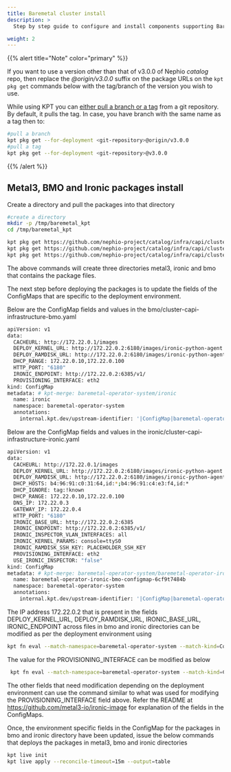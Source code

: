 ```yaml
---
title: Baremetal cluster install
description: >
  Step by step guide to configure and install components supporting Baremetal cluster installation. 

weight: 2
---
```


{{% alert title="Note" color="primary" %}}

If you want to use a version other than that of v3.0.0 of Nephio *catalog* repo, then replace the *@origin/v3.0.0*
suffix on the package URLs on the `kpt pkg get` commands below with the tag/branch of the version you wish to use.

While using KPT you can [either pull a branch or a tag](https://kpt.dev/book/03-packages/01-getting-a-package) from a
git repository. By default, it pulls the tag. In case, you have branch with the same name as a tag then to:

```bash
#pull a branch 
kpt pkg get --for-deployment <git-repository>@origin/v3.0.0
#pull a tag
kpt pkg get --for-deployment <git-repository>@v3.0.0
```

{{% /alert %}}

## Metal3, BMO and Ironic packages install

Create a directory and pull the packages into that directory

```bash
#create a directory
mkdir -p /tmp/baremetal_kpt
cd /tmp/baremetal_kpt

kpt pkg get https://github.com/nephio-project/catalog/infra/capi/cluster-capi-infrastructure-metal3@main metal3
kpt pkg get https://github.com/nephio-project/catalog/infra/capi/cluster-capi-infrastructure-ironic@main ironic
kpt pkg get https://github.com/nephio-project/catalog/infra/capi/cluster-capi-infrastructure-bmo@main bmo

```
The above commands will create three directories metal3, ironic and bmo that contains the package files.

The next step before deploying the packages is to update the fields of the ConfigMaps that are specific to the
deployment environment.

Below are the ConfigMap fields and values in the bmo/cluster-capi-infrastructure-bmo.yaml
```bash
apiVersion: v1
data:
  CACHEURL: http://172.22.0.1/images
  DEPLOY_KERNEL_URL: http://172.22.0.2:6180/images/ironic-python-agent.kernel
  DEPLOY_RAMDISK_URL: http://172.22.0.2:6180/images/ironic-python-agent.initramfs
  DHCP_RANGE: 172.22.0.10,172.22.0.100
  HTTP_PORT: "6180"
  IRONIC_ENDPOINT: http://172.22.0.2:6385/v1/
  PROVISIONING_INTERFACE: eth2
kind: ConfigMap
metadata: # kpt-merge: baremetal-operator-system/ironic
  name: ironic
  namespace: baremetal-operator-system
  annotations:
    internal.kpt.dev/upstream-identifier: '|ConfigMap|baremetal-operator-system|ironic'
```

Below are the ConfigMap fields and values in the ironic/cluster-capi-infrastructure-ironic.yaml
```bash
apiVersion: v1
data:
  CACHEURL: http://172.22.0.1/images
  DEPLOY_KERNEL_URL: http://172.22.0.2:6180/images/ironic-python-agent.kernel
  DEPLOY_RAMDISK_URL: http://172.22.0.2:6180/images/ironic-python-agent.initramfs
  DHCP_HOSTS: b4:96:91:c0:31:64,id:*;b4:96:91:c4:e3:f4,id:*
  DHCP_IGNORE: tag:!known
  DHCP_RANGE: 172.22.0.10,172.22.0.100
  DNS_IP: 172.22.0.3
  GATEWAY_IP: 172.22.0.4
  HTTP_PORT: "6180"
  IRONIC_BASE_URL: http://172.22.0.2:6385
  IRONIC_ENDPOINT: http://172.22.0.2:6385/v1/
  IRONIC_INSPECTOR_VLAN_INTERFACES: all
  IRONIC_KERNEL_PARAMS: console=ttyS0
  IRONIC_RAMDISK_SSH_KEY: PLACEHOLDER_SSH_KEY
  PROVISIONING_INTERFACE: eth2
  USE_IRONIC_INSPECTOR: "false"
kind: ConfigMap
metadata: # kpt-merge: baremetal-operator-system/baremetal-operator-ironic-bmo-configmap-6cf9t7484b
  name: baremetal-operator-ironic-bmo-configmap-6cf9t7484b
  namespace: baremetal-operator-system
  annotations:
    internal.kpt.dev/upstream-identifier: '|ConfigMap|baremetal-operator-system|baremetal-operator-ironic-bmo-configmap-6cf9t7484b'
```

The IP address 172.22.0.2 that is present in the fields DEPLOY_KERNEL_URL, DEPLOY_RAMDISK_URL, IRONIC_BASE_URL, 
IRONIC_ENDPOINT across files in bmo and ironic directories can be modified as per the deployment environment using
```bash
kpt fn eval --match-namespace=baremetal-operator-system --match-kind=ConfigMap --image gcr.io/kpt-fn/search-replace:v0.2.0 -- by-value-regex='(http://)172.22.0.2(.*)' put-value='${1}10.128.0.13${2}'
```

The value for the PROVISIONING_INTERFACE can be modified as below
```bash
 kpt fn eval --match-namespace=baremetal-operator-system --match-kind=ConfigMap --image gcr.io/kpt-fn/search-replace:v0.2.0 -- by-path="data.PROVISIONING_INTERFACE" put-value=ens4
```

The other fields that need modification depending on the deployment environment can use the command similar
to what was used for modifying the PROVISIONING_INTERFACE field above. Refer the README at https://github.com/metal3-io/ironic-image
for explanation of the fields in the ConfigMaps.

Once, the environment specific fields in the ConfigMap for the packages in bmo and ironic directory have been updated,
issue the below commands that deploys the packages in metal3, bmo and ironic directories
```bash
kpt live init
kpt live apply --reconcile-timeout=15m --output=table
```

